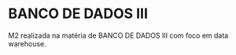 BANCO DE DADOS III
===============
M2 realizada na matéria de BANCO DE DADOS III com foco em data warehouse.

